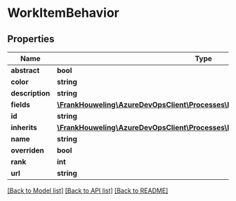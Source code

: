 # WorkItemBehavior

## Properties
Name | Type | Description | Notes
------------ | ------------- | ------------- | -------------
**abstract** | **bool** |  | [optional] 
**color** | **string** |  | [optional] 
**description** | **string** |  | [optional] 
**fields** | [**\FrankHouweling\AzureDevOpsClient\Processes\Model\WorkItemBehaviorField[]**](WorkItemBehaviorField.md) |  | [optional] 
**id** | **string** |  | [optional] 
**inherits** | [**\FrankHouweling\AzureDevOpsClient\Processes\Model\WorkItemBehaviorReference**](WorkItemBehaviorReference.md) |  | [optional] 
**name** | **string** |  | [optional] 
**overriden** | **bool** |  | [optional] 
**rank** | **int** |  | [optional] 
**url** | **string** |  | [optional] 

[[Back to Model list]](../README.md#documentation-for-models) [[Back to API list]](../README.md#documentation-for-api-endpoints) [[Back to README]](../README.md)


